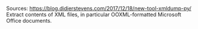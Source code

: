Sources:
https://blog.didierstevens.com/2017/12/18/new-tool-xmldump-py/
\
Extract contents of XML files, in particular OOXML-formatted Microsoft Office documents.
